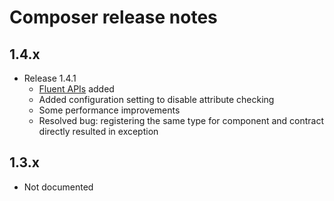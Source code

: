 
# Composer release notes

## 1.4.x

* Release 1.4.1
  * [Fluent APIs](api-ref/fluent.md) added
  * Added configuration setting to disable attribute checking
  * Some performance improvements
  * Resolved bug: registering the same type for component and contract directly resulted in exception

## 1.3.x

* Not documented
